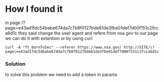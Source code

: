 # How I found it

in page /?page=e43ad1fdc54babe674da7c7b8f0127bde61de3fbe01def7d00f151c2fcca6d1c
they said change the user agent and refere from nsa.gov to our page we can do it with extention or by using curl

```
curl -A "ft_bornToSec" --referer https://www.nsa.gov/ http://SITE/\?page\=e43ad1fdc54babe674da7c7b8f0127bde61de3fbe01def7d00f151c2fcca6d1c
```

### Solution

to solve this problem we need to add a token in params
